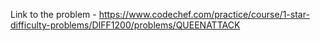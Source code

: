 Link to the problem - https://www.codechef.com/practice/course/1-star-difficulty-problems/DIFF1200/problems/QUEENATTACK
